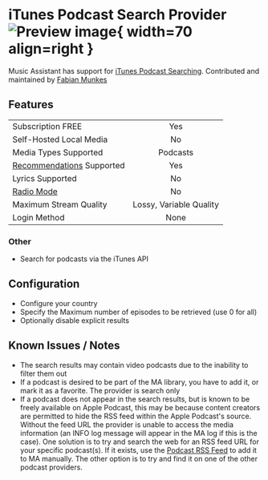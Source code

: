 # iTunes Podcast Search Provider ![Preview image](../assets/icons/itunes-podcast-icon.png){ width=70 align=right }

Music Assistant has support for [iTunes Podcast Searching](https://podcasts.apple.com/us/browse). Contributed and maintained by [Fabian Munkes](https://github.com/fmunkes)

## Features

|           |                     |
|:-----------------------|:---------------------:|
| Subscription FREE | Yes |
| Self-Hosted Local Media | No |
| Media Types Supported | Podcasts |
| [Recommendations](../ui.md#view-home) Supported | Yes |
| Lyrics Supported | No |
| [Radio Mode](../ui.md#track-menu) | No |
| Maximum Stream Quality | Lossy, Variable Quality |
| Login Method | None |

### Other

- Search for podcasts via the iTunes API

## Configuration

- Configure your country
- Specify the Maximum number of episodes to be retrieved (use 0 for all)
- Optionally disable explicit results

## Known Issues / Notes

- The search results may contain video podcasts due to the inability to filter them out
- If a podcast is desired to be part of the MA library, you have to add it, or mark it as a favorite. The provider is search only
- If a podcast does not appear in the search results, but is known to be freely available on Apple Podcast, this may be because content creators are permitted to hide the RSS feed within the Apple Podcast's source. Without the feed URL the provider is unable to access the media information (an INFO log message will appear in the MA log if this is the case). One solution is to try and search the web for an RSS feed URL for your specific podcast(s). If it exists, use the [Podcast RSS Feed](https://www.music-assistant.io/music-providers/podcastfeed/) to add it to MA manually. The other option is to try and find it on one of the other podcast providers.
